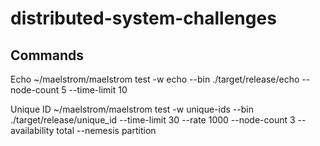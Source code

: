 # distributed-system-challenges

## Commands
Echo
~/maelstrom/maelstrom test -w echo --bin ./target/release/echo --node-count 5 --time-limit 10

Unique ID
~/maelstrom/maelstrom test -w unique-ids --bin ./target/release/unique_id --time-limit 30 --rate 1000 --node-count 3 --availability total --nemesis partition
